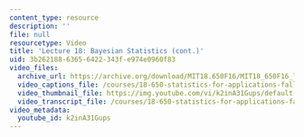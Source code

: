 ```yaml
---
content_type: resource
description: ''
file: null
resourcetype: Video
title: 'Lecture 18: Bayesian Statistics (cont.)'
uid: 3b262188-6365-6422-343f-e974e0960f83
video_files:
  archive_url: https://archive.org/download/MIT18.650F16/MIT18_650F16_lec18_300k.mp4
  video_captions_file: /courses/18-650-statistics-for-applications-fall-2016/a5ccd4d67c8f5c99b7bd06aa6771d0ee_k2inA31Gups.vtt
  video_thumbnail_file: https://img.youtube.com/vi/k2inA31Gups/default.jpg
  video_transcript_file: /courses/18-650-statistics-for-applications-fall-2016/29abd0e4d32b879bf15090731b064c5e_k2inA31Gups.pdf
video_metadata:
  youtube_id: k2inA31Gups
---
```

